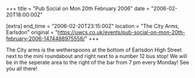 +++
title = "Pub Social on Mon 20th February 2006"
date = "2006-02-20T18:00:00Z"

[extra]
end_time = "2006-02-20T23:15:00Z"
location = "The City Arms, Earlsdon"
original = "https://uwcs.co.uk/events/pub-social-on-mon-20th-february-2006-1474488975556/"
+++

The City arms is the wetherspoons at the bottom of Earlsdon High Street next to the mini roundabout and right next to a number 12 bus stop\! We will be in the seperate area to the right of the bar from 7 pm every Monday\! See you all there\!

